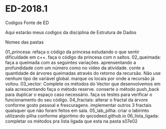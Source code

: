 # ED-2018.1
Codigos Fonte de ED

Aqui estarão meus codigos da disciplina de Estrutura de Dados
 
Nomes das pastas

01_princesa:
refaça o código da princesa estudando o que sentir dificuldade em c++.
faça o código da princesa com n saltos.
02_queimada: faça a queimada com as seguintes variações.
aprensentando a profundidade com um número como no vídeo da atividade.
conte a quantidade de árvores queimadas através do retorno da recursão. Não use nenhum tipo de variável global.
marque os locais por onde a recursão já voltou.
03_vector: Complete os métodos do Vector que desenvolvemos em sala acrescentando
faça o método reserve.
conserte o método push_back para duplicar o espaço caso necessário.
faça os testes para verificar o funcionamento do seu código.
04_fractais:
alterar o fractal da árvore conforme gosto pessoal e frescuragens.
implementar outros 3 fractais quaisquer que não foram feitos em sala.
05_lab_pilha:
criar o labirinto utilizando pilha conforme algoritmo do qxcodeed.github.io
06_lista_ligada:
completar os métodos pra lista ligada que esta na pasta s07e02
